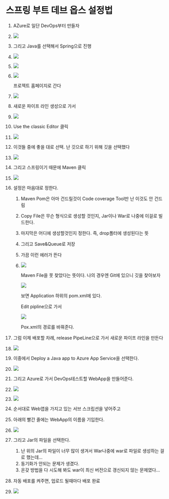 # 스프링 부트 데브 옵스 설정법

1. AZure로 일단 DevOps부터 만들자

2. ![](./그림1.png)

3. 그리고 Java를 선택해서 Spring으로 진행

4. ![](./그림2.png)

   

5. ![](./그림3.png)

6. ![](./그림4.png)

   프로젝트 홈페이지로 간다

7. ![](./그림5.png)

8. 새로운 파이프 라인 생성으로 가서

9. ![](./그림6.png)

10. Use the classic Editor 클릭

11. ![](./그림7.png)

12. 이것들 중에 좋을 대로 선택. 난 깃으로 하기 위해 깃을 선택했다

13. ![](./그림8.png)

14. 그리고 스프링이기 때문에 Maven 클릭

15. ![](./그림9.png)

16. 설정은 마음대로 정한다.

    1. Maven Pom은 아마 건드릴것이 Code coverage Tool만 난 이것도 안 건드림

    2. Copy File은 무슨 형식으로 생성할 것인지, Jar이나 War로 나중에 이걸로 빌드한다.

    3. 마지막은 어디에 생성할것인지 정한다. 즉, drop폴터에 생성된다는 뜻

    4. 그리고 Save&Queue로 저장

    5. 가끔 이런 에러가 뜬다

    6. ![](./그림10.png)

       Maven File을 못 찾았다는 뜻이다. 나의 경우엔 Git에 있으니 깃을 찾아보자

       ![](./그림11.png)

       보면 Application 하위의 pom.xml에 있다.

       Edit pipline으로 가서

       ![](./그림12.png)

       Pox.xml의 경로를 바꿔준다.

17. 그럼 이제 배포할 차례, release PipeLine으로 가서 새로운 파이프 라인을 만든다

18. ![](./그림13.png)

19. 이중에서 Deploy a Java app to Azure App Service을 선택한다.

20. ![](./그림14.png)

21. 그리고 Azure로 가서 DevOps테스트할 WebApp을 만들어준다.

22. ![](./그림15.png)

23. ![](./그림17.png)

24. 순서대로 Web앱을 가지고 있는 서브 스크립션을 넣어주고

25. 아래의 빨간 줄에는 WebApp의 이름을 기입한다.

26. ![](./그림16.png)

27. 그리고 Jar의 파일을 선택한다.

    1. 난 위의 Jar의 파일이 너무 많이 생겨서 War나중에 war로 파일로 생성하는 걸로 했는데...
    2. 동기화가 안되는 문제가 생겼다.
    3. 온갖 방법을 다 시도해 봐도 war이 최신 버전으로 갱신되지 않는 문제였다...

28. 자동 배포를 켜주면, 업로드 될때마다 배포 완료

29. ![](./그림18.png)